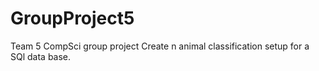 # GroupProject5
Team 5 CompSci group project
Create n animal classification setup for a SQl data base.
